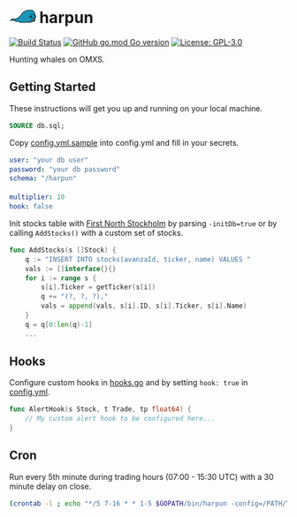# <img src="./harpun.png" height="28">harpun
[![Build Status](https://travis-ci.com/80-am/harpun.svg?branch=master&status=started)](https://travis-ci.com/80-am/harpun)
[![GitHub go.mod Go version](https://img.shields.io/github/go-mod/go-version/80-am/harpun)](https://golang.org/)
[![License: GPL-3.0](https://img.shields.io/github/license/80-am/harpun)](https://opensource.org/licenses/GPL-3.0)

Hunting whales on OMXS.

## Getting Started
These instructions will get you up and running on your local machine.

```sql
SOURCE db.sql;
```

Copy [config.yml.sample](config.yml.sample) into config.yml and fill in your secrets.

```yml
user: "your db user"
password: "your db password"
schema: "/harpun"

multiplier: 10
hook: false
```

Init stocks table with [First North Stockholm](http://www.nasdaqomxnordic.com/shares/listed-companies/first-north) by parsing `-initDb=true` or by calling `AddStocks()` with a custom set of stocks.
```go
func AddStocks(s []Stock) {
	q := "INSERT INTO stocks(avanzaId, ticker, name) VALUES "
	vals := []interface{}{}
	for i := range s {
		s[i].Ticker = getTicker(s[i])
		q += "(?, ?, ?),"
		vals = append(vals, s[i].ID, s[i].Ticker, s[i].Name)
	}
    q = q[0:len(q)-1]
    ...
```

## Hooks
Configure custom hooks in [hooks.go](cmd/hooks.go) and by setting `hook: true` in [config.yml](config.yml).
```go
func AlertHook(s Stock, t Trade, tp float64) {
	// My custom alert hook to be configured here...
}
```

## Cron
Run every 5th minute during trading hours (07:00 - 15:30 UTC) with a 30 minute delay on close.

```bash
(crontab -l ; echo "*/5 7-16 * * 1-5 $GOPATH/bin/harpun -config=/PATH/TO/CONFIG/config.yml") | crontab -
```
